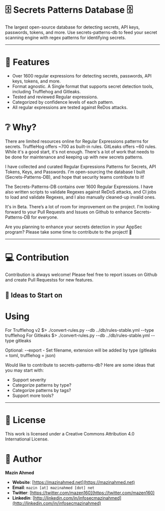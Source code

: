 # 🗄️ Secrets Patterns Database 🗄️

The largest open-source database for detecting secrets, API keys, passwords, tokens, and more. Use secrets-patterns-db to feed your secret scanning engine with regex patterns for identifying secrets.

---

# 🚀 Features

- Over 1600 regular expressions for detecting secrets, passwords, API keys, tokens, and more.
- Format agnostic. A Single format that supports secret detection tools, including Trufflehog and Gitleaks.
- Tested and reviewed Regular expressions.
- Categorized by confidence levels of each pattern.
- All regular expressions are tested against ReDos attacks.

# ❔ Why?

There are limited resources online for Regular Expressions patterns for secrets. TruffleHog offers ~700 as built-in rules. GitLeaks offers ~60 rules. While it's a good start, it's not enough. There's a lot of work that needs to be done for maintenance and keeping up with new secrets patterns.

I have collected and curated Regular Expressions Patterns for Secrets, API Tokens, Keys, and Passwords. I'm open-sourcing the database I built (Secrets-Patterns-DB), and hope that security teams contribute to it!

The Secrets-Patterns-DB contains over 1600 Regular Expressions. I have also written scripts to validate Regexes against ReDoS attacks, and CI jobs to load and validate Regexes, and I also manually cleaned-up invalid ones.

It's in Beta. There’s a lot of room for improvement on the project. I'm looking forward to your Pull Requests and Issues on Github to enhance Secrets-Patterns-DB for everyone.

Are you planning to enhance your secrets detection in your AppSec program? Please take some time to contribute to the project! :pray:

---

# 💻 Contribution

Contribution is always welcome! Please feel free to report issues on Github and create Pull Requestss for new features.

## 📌 Ideas to Start on

# Using
For Trufflehog v2
$> ./convert-rules.py --db ../db/rules-stable.yml --type trufflehog
For Gitleaks
$> ./convert-rules.py --db ../db/rules-stable.yml --type  gitleaks

Optional:
--export - Set filename, extension will be added by type (gitleaks = toml, trufflehog = json)

Would like to contribute to secrets-patterns-db? Here are some ideas that you may start with:

- Support severity
- Categorize patterns by type?
- Categorize patterns by tags?
- Support more tools?

---

# 📄 License

This work is licensed under a Creative Commons Attribution 4.0 International License.

# 💚 Author

**Mazin Ahmed**

- **Website**: [https://mazinahmed.net](https://mazinahmed.net)
- **Email**: `mazin [at] mazinahmed [dot] net`
- **Twitter**: [https://twitter.com/mazen160](https://twitter.com/mazen160)
- **Linkedin**: [http://linkedin.com/in/infosecmazinahmed](http://linkedin.com/in/infosecmazinahmed)
